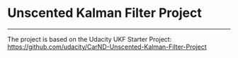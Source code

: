 # Unscented Kalman Filter Project
---

The project is based on the Udacity UKF Starter Project: https://github.com/udacity/CarND-Unscented-Kalman-Filter-Project